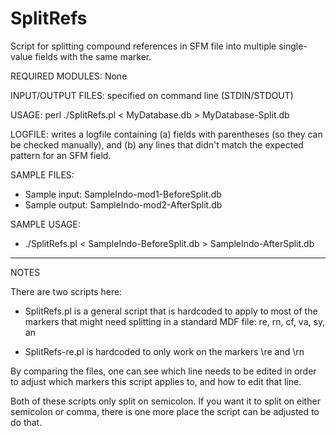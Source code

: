 # SplitRefs
Script for splitting compound references in SFM file into multiple single-value fields with the same marker.

REQUIRED MODULES: None

INPUT/OUTPUT FILES: specified on command line (STDIN/STDOUT)

USAGE:  perl ./SplitRefs.pl <  MyDatabase.db > MyDatabase-Split.db

LOGFILE: writes a logfile containing (a) fields with parentheses (so they can be checked 
manually), and (b) any lines that didn't match the expected pattern for an SFM field.

SAMPLE FILES:
  * Sample input:	SampleIndo-mod1-BeforeSplit.db
  * Sample output:	SampleIndo-mod2-AfterSplit.db

SAMPLE USAGE:
  * ./SplitRefs.pl < SampleIndo-BeforeSplit.db > SampleIndo-AfterSplit.db

----------
NOTES

There are two scripts here:

 * SplitRefs.pl  is a general script that is hardcoded to apply to most of the markers that might need splitting in a standard MDF file: re, rn, cf, va, sy, an

 * SplitRefs-re.pl  is hardcoded to only work on the markers \re and \rn

By comparing the files, one can see which line needs to be edited in order
to adjust which markers this script applies to, and how to edit that line.

Both of these scripts only split on semicolon.  If you want it to split on
either semicolon or comma, there is one more place the script can be adjusted
to do that.
